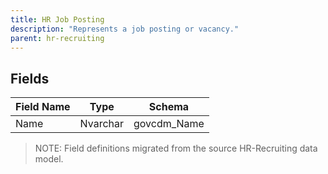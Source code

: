 ```yaml
---
title: HR Job Posting
description: "Represents a job posting or vacancy."
parent: hr-recruiting
---
```


## Fields

| Field Name | Type | Schema |
|------------|------|--------|
| Name | Nvarchar | govcdm_Name |

> NOTE: Field definitions migrated from the source HR-Recruiting data model.
